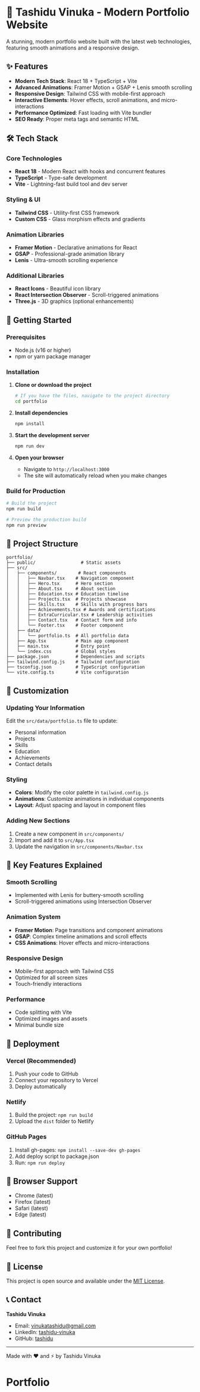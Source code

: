 # 🚀 Tashidu Vinuka - Modern Portfolio Website

A stunning, modern portfolio website built with the latest web technologies, featuring smooth animations and a responsive design.

## ✨ Features

- **Modern Tech Stack**: React 18 + TypeScript + Vite
- **Advanced Animations**: Framer Motion + GSAP + Lenis smooth scrolling
- **Responsive Design**: Tailwind CSS with mobile-first approach
- **Interactive Elements**: Hover effects, scroll animations, and micro-interactions
- **Performance Optimized**: Fast loading with Vite bundler
- **SEO Ready**: Proper meta tags and semantic HTML

## 🛠️ Tech Stack

### Core Technologies
- **React 18** - Modern React with hooks and concurrent features
- **TypeScript** - Type-safe development
- **Vite** - Lightning-fast build tool and dev server

### Styling & UI
- **Tailwind CSS** - Utility-first CSS framework
- **Custom CSS** - Glass morphism effects and gradients

### Animation Libraries
- **Framer Motion** - Declarative animations for React
- **GSAP** - Professional-grade animation library
- **Lenis** - Ultra-smooth scrolling experience

### Additional Libraries
- **React Icons** - Beautiful icon library
- **React Intersection Observer** - Scroll-triggered animations
- **Three.js** - 3D graphics (optional enhancements)

## 🚀 Getting Started

### Prerequisites
- Node.js (v16 or higher)
- npm or yarn package manager

### Installation

1. **Clone or download the project**
   ```bash
   # If you have the files, navigate to the project directory
   cd portfolio
   ```

2. **Install dependencies**
   ```bash
   npm install
   ```

3. **Start the development server**
   ```bash
   npm run dev
   ```

4. **Open your browser**
   - Navigate to `http://localhost:3000`
   - The site will automatically reload when you make changes

### Build for Production

```bash
# Build the project
npm run build

# Preview the production build
npm run preview
```

## 📁 Project Structure

```
portfolio/
├── public/                 # Static assets
├── src/
│   ├── components/        # React components
│   │   ├── Navbar.tsx    # Navigation component
│   │   ├── Hero.tsx      # Hero section
│   │   ├── About.tsx     # About section
│   │   ├── Education.tsx # Education timeline
│   │   ├── Projects.tsx  # Projects showcase
│   │   ├── Skills.tsx    # Skills with progress bars
│   │   ├── Achievements.tsx # Awards and certifications
│   │   ├── ExtraCurricular.tsx # Leadership activities
│   │   ├── Contact.tsx   # Contact form and info
│   │   └── Footer.tsx    # Footer component
│   ├── data/
│   │   └── portfolio.ts  # All portfolio data
│   ├── App.tsx           # Main app component
│   ├── main.tsx          # Entry point
│   └── index.css         # Global styles
├── package.json          # Dependencies and scripts
├── tailwind.config.js    # Tailwind configuration
├── tsconfig.json         # TypeScript configuration
└── vite.config.ts        # Vite configuration
```

## 🎨 Customization

### Updating Your Information
Edit the `src/data/portfolio.ts` file to update:
- Personal information
- Projects
- Skills
- Education
- Achievements
- Contact details

### Styling
- **Colors**: Modify the color palette in `tailwind.config.js`
- **Animations**: Customize animations in individual components
- **Layout**: Adjust spacing and layout in component files

### Adding New Sections
1. Create a new component in `src/components/`
2. Import and add it to `src/App.tsx`
3. Update the navigation in `src/components/Navbar.tsx`

## 🌟 Key Features Explained

### Smooth Scrolling
- Implemented with Lenis for buttery-smooth scrolling
- Scroll-triggered animations using Intersection Observer

### Animation System
- **Framer Motion**: Page transitions and component animations
- **GSAP**: Complex timeline animations and scroll effects
- **CSS Animations**: Hover effects and micro-interactions

### Responsive Design
- Mobile-first approach with Tailwind CSS
- Optimized for all screen sizes
- Touch-friendly interactions

### Performance
- Code splitting with Vite
- Optimized images and assets
- Minimal bundle size

## 🚀 Deployment

### Vercel (Recommended)
1. Push your code to GitHub
2. Connect your repository to Vercel
3. Deploy automatically

### Netlify
1. Build the project: `npm run build`
2. Upload the `dist` folder to Netlify

### GitHub Pages
1. Install gh-pages: `npm install --save-dev gh-pages`
2. Add deploy script to package.json
3. Run: `npm run deploy`

## 📱 Browser Support

- Chrome (latest)
- Firefox (latest)
- Safari (latest)
- Edge (latest)

## 🤝 Contributing

Feel free to fork this project and customize it for your own portfolio!

## 📄 License

This project is open source and available under the [MIT License](LICENSE).

## 📞 Contact

**Tashidu Vinuka**
- Email: vinukatashidu@gmail.com
- LinkedIn: [tashidu-vinuka](https://www.linkedin.com/in/tashidu-vinuka-348399213/)
- GitHub: [tashidu](https://github.com/tashidu)

---

Made with ❤️ and ⚡ by Tashidu Vinuka
# Portfolio
